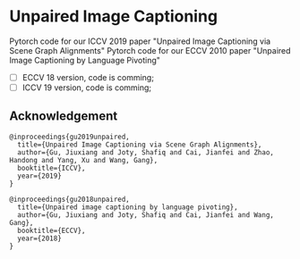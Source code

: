 # Unpaired Image Captioning

Pytorch code for our ICCV 2019 paper "Unpaired Image Captioning via Scene Graph Alignments"
Pytorch code for our ECCV 2010 paper "Unpaired Image Captioning by Language Pivoting"

- [ ] ECCV 18 version, code is comming;
- [ ] ICCV 19 version, code is comming;

## Acknowledgement
```
@inproceedings{gu2019unpaired,
  title={Unpaired Image Captioning via Scene Graph Alignments},
  author={Gu, Jiuxiang and Joty, Shafiq and Cai, Jianfei and Zhao, Handong and Yang, Xu and Wang, Gang},
  booktitle={ICCV},
  year={2019}
}

@inproceedings{gu2018unpaired,
  title={Unpaired image captioning by language pivoting},
  author={Gu, Jiuxiang and Joty, Shafiq and Cai, Jianfei and Wang, Gang},
  booktitle={ECCV},
  year={2018}
}
```
